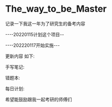 # The_way_to_be_Master
记录一下我这一年为了研究生的备考内容



----20220115计划这个项目--



----202220117开始实施---



更新内容 如下:

手写笔记:

错题本:

每日计划: 



希望能鼓励跟我一起考研的师傅们

